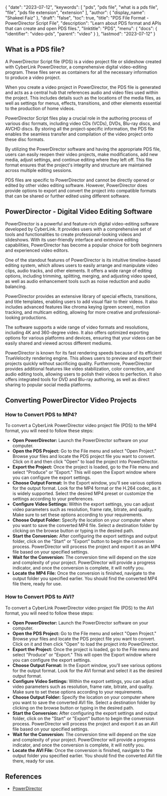 {
  "date": "2023-07-12",
  "keywords": [
    "pds",
    "pds file",
    "what is a pds file",
    "file",
    "pds file extension",
    "extension"
  ],
  "author": {
    "display_name": "Shakeel Faiz"
  },
  "draft": "false",
  "toc": true,
  "title": "PDS File Format - PowerDirector Script File",
  "description": "Learn about PDS format and APIs that can create and open PDS files.",
  "linktitle": "PDS",
  "menu": {
    "docs": {
      "identifier": "video-pds",
      "parent": "video"
    }
  },
  "lastmod": "2023-07-12"
}

## What is a PDS file?

A PowerDirector Script file (PDS) is a video project file or slideshow created with CyberLink PowerDirector, a comprehensive digital video-editing program. These files serve as containers for all the necessary information to produce a video project.

When you create a video project in PowerDirector, the PDS file is generated and acts as a central hub that references audio and video files used within the project. This includes details such as the locations of the media files, as well as settings for menus, effects, transitions, and other elements essential to the production of home videos.

PowerDirector Script files play a crucial role in the authoring process of various disc formats, including video CDs (VCDs), DVDs, Blu-ray discs, and AVCHD discs. By storing all the project-specific information, the PDS file enables the seamless transfer and compilation of the video project onto these disc formats.

By utilizing the PowerDirector software and having the appropriate PDS file, users can easily reopen their video projects, make modifications, add new media, adjust settings, and continue editing where they left off. This file format ensures that the project's integrity and structure are maintained across multiple editing sessions.

PDS files are specific to PowerDirector and cannot be directly opened or edited by other video editing software. However, PowerDirector does provide options to export and convert the project into compatible formats that can be shared or further edited using different software.

## PowerDirector - Digital Video Editing Software

PowerDirector is a powerful and feature-rich digital video-editing software developed by CyberLink. It provides users with a comprehensive set of tools and functionalities to create professional-looking videos and slideshows. With its user-friendly interface and extensive editing capabilities, PowerDirector has become a popular choice for both beginners and experienced video editors.

One of the standout features of PowerDirector is its intuitive timeline-based editing system, which allows users to easily arrange and manipulate video clips, audio tracks, and other elements. It offers a wide range of editing options, including trimming, splitting, merging, and adjusting video speed, as well as audio enhancement tools such as noise reduction and audio balancing.

PowerDirector provides an extensive library of special effects, transitions, and title templates, enabling users to add visual flair to their videos. It also includes advanced features like chroma keying (green screen), motion tracking, and multicam editing, allowing for more creative and professional-looking productions.

The software supports a wide range of video formats and resolutions, including 4K and 360-degree video. It also offers optimized exporting options for various platforms and devices, ensuring that your videos can be easily shared and viewed across different mediums.

PowerDirector is known for its fast rendering speeds because of its efficient TrueVelocity rendering engine. This allows users to preview and export their projects quickly without sacrificing quality. Furthermore, PowerDirector provides additional features like video stabilization, color correction, and audio editing tools, allowing users to polish their videos to perfection. It also offers integrated tools for DVD and Blu-ray authoring, as well as direct sharing to popular social media platforms.

## Converting PowerDirector Video Projects

### How to Convert PDS to MP4?

To convert a CyberLink PowerDirector video project file (PDS) to the MP4 format, you will need to follow these steps:

- **Open PowerDirector:** Launch the PowerDirector software on your computer.
- **Open the PDS Project:** Go to the File menu and select "Open Project." Browse your files and locate the PDS project file you want to convert. Click on it and then click "Open" to load the project into PowerDirector.
- **Export the Project:** Once the project is loaded, go to the File menu and select "Produce" or "Export." This will open the Export window where you can configure the export settings.
- **Choose Output Format:** In the Export window, you'll see various options for the output format. Look for the MP4 format or the H.264 codec, as it is widely supported. Select the desired MP4 preset or customize the settings according to your preferences.
- **Configure Video Settings:** Within the export settings, you can adjust video parameters such as resolution, frame rate, bitrate, and quality. Make sure to set these options according to your requirements.
- **Choose Output Folder:** Specify the location on your computer where you want to save the converted MP4 file. Select a destination folder by clicking on the browse button or typing in the desired path.
- **Start the Conversion:** After configuring the export settings and output folder, click on the "Start" or "Export" button to begin the conversion process. PowerDirector will process the project and export it as an MP4 file based on your specified settings.
- **Wait for the Conversion:** The conversion time will depend on the size and complexity of your project. PowerDirector will provide a progress indicator, and once the conversion is complete, it will notify you.
- **Locate the MP4 File:** Once the conversion is finished, navigate to the output folder you specified earlier. You should find the converted MP4 file there, ready for use.

### How to Convert PDS to AVI?

To convert a CyberLink PowerDirector video project file (PDS) to the AVI format, you will need to follow these steps:

- **Open PowerDirector:** Launch the PowerDirector software on your computer.
- **Open the PDS Project:** Go to the File menu and select "Open Project." Browse your files and locate the PDS project file you want to convert. Click on it and then click "Open" to load the project into PowerDirector.
- **Export the Project:** Once the project is loaded, go to the File menu and select "Produce" or "Export." This will open the Export window where you can configure the export settings.
- **Choose Output Format:** In the Export window, you'll see various options for the output format. Look for the AVI format and select it as the desired output format.
- **Configure Video Settings:** Within the export settings, you can adjust video parameters such as resolution, frame rate, bitrate, and quality. Make sure to set these options according to your requirements.
- **Choose Output Folder:** Specify the location on your computer where you want to save the converted AVI file. Select a destination folder by clicking on the browse button or typing in the desired path.
- **Start the Conversion:** After configuring the export settings and output folder, click on the "Start" or "Export" button to begin the conversion process. PowerDirector will process the project and export it as an AVI file based on your specified settings.
- **Wait for the Conversion:** The conversion time will depend on the size and complexity of your project. PowerDirector will provide a progress indicator, and once the conversion is complete, it will notify you.
- **Locate the AVI File:** Once the conversion is finished, navigate to the output folder you specified earlier. You should find the converted AVI file there, ready for use.
  
## References
* [PowerDirector](https://en.wikipedia.org/wiki/PowerDirector)

